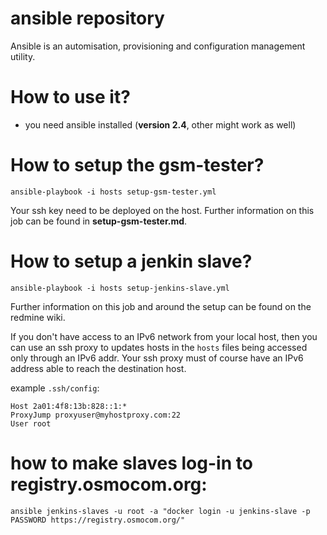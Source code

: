 # ansible repository

Ansible is an automisation, provisioning and configuration management utility.

# How to use it?

- you need ansible installed (**version 2.4**, other might work as well)

# How to setup the gsm-tester?

`ansible-playbook -i hosts setup-gsm-tester.yml`

Your ssh key need to be deployed on the host.
Further information on this job can be found in **setup-gsm-tester.md**.

# How to setup a jenkin slave?

`ansible-playbook -i hosts setup-jenkins-slave.yml`

Further information on this job and around the setup can be found on the redmine wiki.

If you don't have access to an IPv6 network from your local host, then you can
use an ssh proxy to updates hosts in the `hosts` files being accessed only
through an IPv6 addr. Your ssh proxy must of course have an IPv6 address able to
reach the destination host.

example `.ssh/config`:
```
Host 2a01:4f8:13b:828::1:*
ProxyJump proxyuser@myhostproxy.com:22
User root
```

# how to make slaves log-in to registry.osmocom.org:

`ansible jenkins-slaves -u root -a "docker login -u jenkins-slave -p PASSWORD https://registry.osmocom.org/"`
